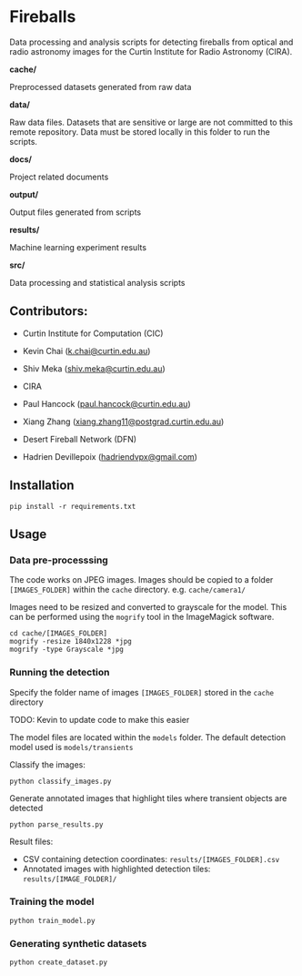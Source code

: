 # Fireballs

Data processing and analysis scripts for detecting fireballs from optical and radio astronomy images for the Curtin Institute for Radio Astronomy (CIRA).

**cache/**

Preprocessed datasets generated from raw data

**data/**

Raw data files. Datasets that are sensitive or large are not committed to this remote repository. Data must be stored locally in this folder to run the scripts.

**docs/**

Project related documents

**output/**

Output files generated from scripts

**results/**

Machine learning experiment results

**src/**

Data processing and statistical analysis scripts

## Contributors:
* Curtin Institute for Computation (CIC)
 * Kevin Chai (k.chai@curtin.edu.au)
 * Shiv Meka (shiv.meka@curtin.edu.au)

* CIRA
 * Paul Hancock (paul.hancock@curtin.edu.au)
 * Xiang Zhang (xiang.zhang11@postgrad.curtin.edu.au)

* Desert Fireball Network (DFN)
 * Hadrien Devillepoix (hadriendvpx@gmail.com)
 

## Installation
`pip install -r requirements.txt`

## Usage

### Data pre-processsing
The code works on JPEG images. Images should be copied to a folder `[IMAGES_FOLDER]` within the `cache` directory. e.g. `cache/camera1/`

Images need to be resized and converted to grayscale for the model. This can be performed using the `mogrify` tool in the ImageMagick software.

```
cd cache/[IMAGES_FOLDER]
mogrify -resize 1840x1228 *jpg
mogrify -type Grayscale *jpg
```

### Running the detection

Specify the folder name of images `[IMAGES_FOLDER]` stored in the `cache` directory

TODO: Kevin to update code to make this easier

The model files are located within the `models` folder. The default detection model used is `models/transients`

Classify the images:

`python classify_images.py`

Generate annotated images that highlight tiles where transient objects are detected

`python parse_results.py`

Result files:

* CSV containing detection coordinates: `results/[IMAGES_FOLDER].csv`
* Annotated images with highlighted detection tiles: `results/[IMAGE_FOLDER]/`

### Training the model

`python train_model.py`

### Generating synthetic datasets

`python create_dataset.py`
